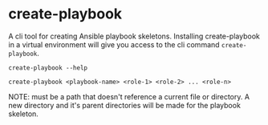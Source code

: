 # create-playbook

A cli tool for creating Ansible playbook skeletons.  Installing create-playbook
in a virtual environment will give you access to the cli command `create-playbook`.

    create-playbook --help

    create-playbook <playbook-name> <role-1> <role-2> ... <role-n>

NOTE: <playbook-name> must be a path that doesn't reference a current file or
      directory.  A new directory and it's parent directories will be made for
      the playbook skeleton.